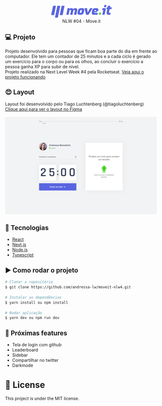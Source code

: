 <p align="center">
   <img src="readme/logo-moveit.svg" alt="Move.it" width="200"/>
   <br>
    NLW #04 - Move.it
</p>

## :computer: Projeto
Projeto desenvolvido para pessoas que ficam boa parte do dia em frente ao computador. Ele tem um contador de 25 minutos e a cada ciclo é gerado um exercício para o corpo ou para os olhos, ao concluir o exercício a pessoa ganha XP para subir de nível.<br> Projeto realizado na Next Level Week #4 pela Rocketseat.
<a href="https://moveit-one-tau.vercel.app/e">Veja aqui o projeto funcionando</a>

## :heart_eyes: Layout
Layout foi desenvolvido pelo Tiago Luchtenberg (@tiagoluchtenberg)<br>
<a href="https://www.figma.com/file/ge20pu3ofMOKoliUyKx1Nl/Move.it-1.0/duplicate">Clique aqui para ver o layout no Figma</a><br><br>
<img src="readme/print1.jpg" alt="Tela 1" width="500"/>

## :hammer: Tecnologias    
* [React](https://reactjs.org/)      
* [Next.js](https://nextjs.org/)    
* [Node.js](https://nodejs.org/en/)
* [Typescript](https://www.typescriptlang.org/)  

## :arrow_forward: Como rodar o projeto
```bash
# Clonar o repositório
$ git clone https://github.com/andressa-lw/moveit-nlw4.git

# Instalar as dependências
$ yarn install ou npm install

# Rodar aplicação
$ yarn dev ou npm run dev
```

## :rocket: Próximas features
* Tela de login com github
* Leaderboard
* Sidebar
* Compartilhar no twitter
* Darkmode

# :closed_book: License
This project is under the MIT license.